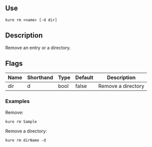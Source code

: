 ## Use

`kure rm <name> [-d dir]`

## Description

Remove an entry or a directory.

## Flags 

|  Name     | Shorthand |     Type      |    Default    |      Description      |
|-----------|-----------|---------------|---------------|-----------------------|
| dir       | d         | bool          | false         | Remove a directory    |

### Examples

Remove:
```
kure rm Sample
```

Remove a directory:
```
kure rm dirName -d
```